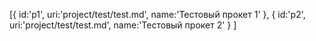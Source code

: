 ﻿[{
id:'p1',
uri:'project/test/test.md',
name:'Тестовый прокет 1'
},
{
id:'p2',
uri:'project/test/test.md',
name:'Тестовый прокет 2'
}
]